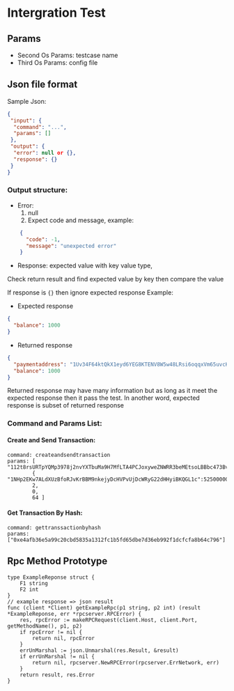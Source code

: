 # Intergration Test
## Params
- Second Os Params: testcase name
- Third Os Params: config file
## Json file format
Sample Json:
```json
{
 "input": {
  "command": "...",
  "params": []
 },
 "output": {
  "error": null or {},
  "response": {}
 }    
}
```
### Output structure:
- Error:
    1. null
    2. Expect code and message, example:
```json
    {
      "code": -1,
      "message": "unexpected error"
    }
``` 
- Response: expected value with key value type, 

Check return result and find expected value by key then compare the value

If response is `{}` then ignore expected response
Example:
- Expected response
```json
{
  "balance": 1000
}
```
- Returned response
```json
{
  "paymentaddress": "1Uv34F64ktQkX1eyd6YEG8KTENV8W5w48LRsi6oqqxVm65uvcKxEAzL2dp5DDJTqAQA7HANfQ1enKXCh2EvVdvBftko6GtGnjSZ1KqJhi",
  "balance": 1000
}
```
Returned response may have many information but as long as it meet the expected response then it pass the test. In another word, expected response is subset of returned response 
### Command and Params List: 
#### Create and Send Transaction:
```
command: createandsendtransaction
params: [ "112t8rsURTpYQMp3978j2nvYXTbuMa9H7MfLTA4PCJoxyweZNWRR3beMEtsoLBBbc473Bv8NE3uKUXcVA2Jnh6sPhTEnFfmQEpY8opeFytoM",
        { "1NHp2EKw7ALdXUzBfoRJvKrBBM9nkejyDcHVPvUjDcWRyG22dHHyiBKQGL1c":5250000000000},
        2,
        0,
        64 ]
```
#### Get Transaction By Hash:
```
command: gettranssactionbyhash
params: ["0xe4afb36e5a99c20cbd5835a1312fc1b5fd65dbe7d36eb992f1dcfcfa8b64c796"]
```


## Rpc Method Prototype
```$xslt
type ExampleReponse struct {
	F1 string
	F2 int
}
// example response => json result
func (client *Client) getExampleRpc(p1 string, p2 int) (result *ExampleReponse, err *rpcserver.RPCError) {
	res, rpcError := makeRPCRequest(client.Host, client.Port, getMethodName(), p1, p2)
	if rpcError != nil {
		return nil, rpcError
	}
	errUnMarshal := json.Unmarshal(res.Result, &result)
	if errUnMarshal != nil {
		return nil, rpcserver.NewRPCError(rpcserver.ErrNetwork, err)
	}
	return result, res.Error
}

``` 